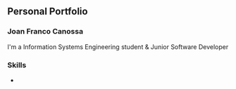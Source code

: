 ## Personal Portfolio

### Joan Franco Canossa
I'm a Information Systems Engineering student & Junior Software Developer


### Skills
- 


